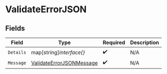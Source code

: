 # ValidateErrorJSON


## Fields

| Field                                                                       | Type                                                                        | Required                                                                    | Description                                                                 |
| --------------------------------------------------------------------------- | --------------------------------------------------------------------------- | --------------------------------------------------------------------------- | --------------------------------------------------------------------------- |
| `Details`                                                                   | map[string]*interface{}*                                                    | :heavy_check_mark:                                                          | N/A                                                                         |
| `Message`                                                                   | [ValidateErrorJSONMessage](../../models/shared/validateerrorjsonmessage.md) | :heavy_check_mark:                                                          | N/A                                                                         |